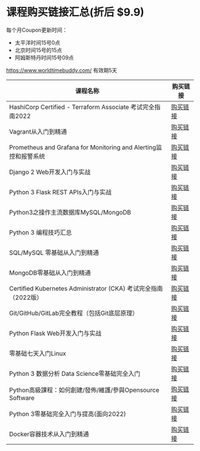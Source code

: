 # 课程购买链接汇总(折后 $9.9)

每个月Coupon更新时间：

- 太平洋时间15号0点
- 北京时间15号的15点 
- 阿姆斯特丹时间15号09点

https://www.worldtimebuddy.com/ 有效期5天

|课程名称  |   购买链接      |
|--------|-------------| 
|HashiCorp Certified - Terraform Associate 考试完全指南2022|[购买链接](https://www.udemy.com/course/terraform-basic/?couponCode=2023-JAN27-4392922)| 
|Vagrant从入门到精通|[购买链接](https://www.udemy.com/course/vagrant-zh/?couponCode=2023-JAN27-3731444)| 
|Prometheus and Grafana for Monitoring and Alerting监控和报警系统|[购买链接](https://www.udemy.com/course/telegraf-prometheus-grafana-cn/?couponCode=2023-JAN27-3418642)| 
|Django 2 Web开发入门与实战|[购买链接](https://www.udemy.com/course/django-2-web/?couponCode=2023-JAN27-2321788)| 
|Python 3 Flask REST APIs入门与实战|[购买链接](https://www.udemy.com/course/flask-rest-api/?couponCode=2023-JAN27-2276701)| 
|Python3之操作主流数据库MySQL/MongoDB|[购买链接](https://www.udemy.com/course/python3-database/?couponCode=2023-JAN27-2187592)| 
|Python 3 编程技巧汇总|[购买链接](https://www.udemy.com/course/python3-tips/?couponCode=2023-JAN27-1878846)| 
|SQL/MySQL 零基础从入门到精通|[购买链接](https://www.udemy.com/course/sql-mysql/?couponCode=2023-JAN27-1865400)| 
|MongoDB零基础从入门到精通|[购买链接](https://www.udemy.com/course/best-mongodb/?couponCode=2023-JAN27-1864936)| 
|Certified Kubernetes Administrator (CKA) 考试完全指南（2022版）|[购买链接](https://www.udemy.com/course/k8s-chinese/?couponCode=2023-JAN27-1733494)| 
|Git/GitHub/GitLab完全教程（包括Git底层原理）|[购买链接](https://www.udemy.com/course/git-basic/?couponCode=2023-JAN27-1465666)| 
|Python Flask Web开发入门与实战|[购买链接](https://www.udemy.com/course/python-flask/?couponCode=2023-JAN27-1432416)| 
|零基础七天入门Linux|[购买链接](https://www.udemy.com/course/linux-zh/?couponCode=2023-JAN27-1427824)| 
|Python 3 数据分析 Data Science零基础完全入门|[购买链接](https://www.udemy.com/course/python-for-data-science/?couponCode=2023-JAN27-1340588)| 
|Python高級課程：如何創建/發佈/維護/參與Opensource Software|[购买链接](https://www.udemy.com/course/python-awesome-tools/?couponCode=2023-JAN27-1294480)| 
|Python 3零基础完全入门与提高(面向2022)|[购买链接](https://www.udemy.com/course/python3-chinese/?couponCode=2023-JAN27-1242424)| 
|Docker容器技术从入门到精通|[购买链接](https://www.udemy.com/course/docker-china/?couponCode=2023-JAN27-1147478)|